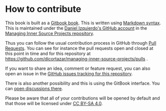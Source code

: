 # How to contribute

This book is built as a [Gitbook book](https://gitbook.com). This is written
using [Markdown syntax](https://www.gitbook.com/book/gitbookio/markdown/).
This is maintained under the [Daniel Izquierdo's GitHub account](https://github.com/dicortazar) in the
[Managing Inner Source Projects repository](https://github.com/dicortazar/managing-inner-source-projects).

Thus you can follow the usual contribution process in GitHub through
[Pull Requests](https://help.github.com/articles/about-pull-requests/). You can
see for instance the pull requests open and closed at this point in time and for
this repository at https://github.com/dicortazar/managing-inner-source-projects/pulls .

If you want to share an idea, comment or feature request, you can also open an issue
in the [GitHub issues tracking for this repository](https://github.com/dicortazar/managing-inner-source-projects/issues).

There is also another possibility and this is using the GitBook interface.
You can [open discussions there](https://www.gitbook.com/book/dicortazar/managing-inner-source-projects/discussions).

Please be aware that all of your contributions will be opened by default and
that those will be licensed under [CC BY-SA 4.0](https://creativecommons.org/licenses/by-sa/4.0/).
